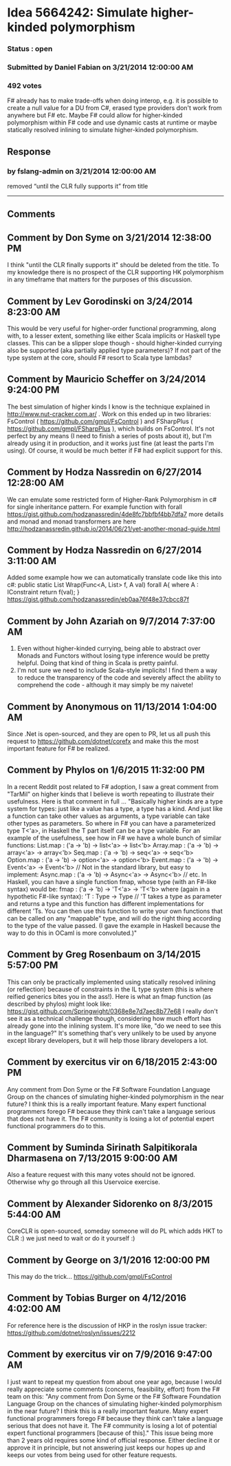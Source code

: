# Idea 5664242: Simulate higher-kinded polymorphism #

### Status : open

### Submitted by Daniel Fabian on 3/21/2014 12:00:00 AM

### 492 votes

F# already has to make trade-offs when doing interop, e.g. it is possible to create a null value for a DU from C#, erased type providers don't work from anywhere but F# etc. Maybe F# could allow for higher-kinded polymorphism within F# code and use dynamic casts at runtime or maybe statically resolved inlining to simulate higher-kinded polymorphism.



## Response 
### by fslang-admin on 3/21/2014 12:00:00 AM

removed “until the CLR fully supports it” from title

------------------------
## Comments


## Comment by Don Syme on 3/21/2014 12:38:00 PM
I think "until the CLR finally supports it" should be deleted from the title. To my knowledge there is no prospect of the CLR supporting HK polymorphism in any timeframe that matters for the purposes of this discussion.


## Comment by Lev Gorodinski on 3/24/2014 8:23:00 AM
This would be very useful for higher-order functional programming, along with, to a lesser extent, something like either Scala implicits or Haskell type classes. This can be a slipper slope though - should higher-kinded currying also be supported (aka partially applied type parameters)? If not part of the type system at the core, should F# resort to Scala type lambdas?


## Comment by Mauricio Scheffer on 3/24/2014 9:24:00 PM
The best simulation of higher kinds I know is the technique explained in http://www.nut-cracker.com.ar/ . Work on this ended up in two libraries: FsControl ( https://github.com/gmpl/FsControl ) and FSharpPlus ( https://github.com/gmpl/FSharpPlus ), which builds on FsControl.
It's not perfect by any means (I need to finish a series of posts about it), but I'm already using it in production, and it works just fine (at least the parts I'm using).
Of course, it would be much better if F# had explicit support for this.


## Comment by Hodza Nassredin on 6/27/2014 12:28:00 AM
We can emulate some restricted form of Higher-Rank Polymorphism in c# for single inheritance pattern. For example function with forall https://gist.github.com/hodzanassredin/4de8fc7bbfbf4bb7dfa7 more details and monad and monad transformers are here http://hodzanassredin.github.io/2014/06/21/yet-another-monad-guide.html


## Comment by Hodza Nassredin on 6/27/2014 3:11:00 AM
Added some example how we can automatically translate code like this into c#:
public static List<A> Wrap(Func<A, List<A>> f, A val) forall A{
where A : IConstraint
return f(val);
}
https://gist.github.com/hodzanassredin/eb0aa76f48e37cbcc87f


## Comment by John Azariah on 9/7/2014 7:37:00 AM
1) Even without higher-kinded currying, being able to abstract over Monads and Functors without losing type inference would be pretty helpful. Doing that kind of thing in Scala is pretty painful.
2) I'm not sure we need to include Scala-style implicits! I find them a way to reduce the transparency of the code and severely affect the ability to comprehend the code - although it may simply be my naivete!


## Comment by Anonymous on 11/13/2014 1:04:00 AM
Since .Net is open-sourced, and they are open to PR, let us all push this request to https://github.com/dotnet/corefx and make this the most important feature for F# be realized.


## Comment by Phylos on 1/6/2015 11:32:00 PM
In a recent Reddit post related to F# adoption, I saw a great comment from "TarMil" on higher kinds that I believe is worth repeating to illustrate their usefulness. Here is that comment in full ...
"Basically higher kinds are a type system for types: just like a value has a type, a type has a kind. And just like a function can take other values as arguments, a type variable can take other types as parameters. So where in F# you can have a parameterized type T<'a>, in Haskell the T part itself can be a type variable.
For an example of the usefulness, see how in F# we have a whole bunch of similar functions:
List.map : ('a -> 'b) -> list<'a> -> list<'b>
Array.map : ('a -> 'b) -> array<'a> -> array<'b>
Seq.map : ('a -> 'b) -> seq<'a> -> seq<'b>
Option.map : ('a -> 'b) -> option<'a> -> option<'b>
Event.map : ('a -> 'b) -> Event<'a> -> Event<'b>
// Not in the standard library, but easy to implement:
Async.map : ('a -> 'b) -> Async<'a> -> Async<'b>
// etc.
In Haskell, you can have a single function fmap, whose type (with an F#-like syntax) would be:
fmap : ('a -> 'b) -> 'T<'a> -> 'T<'b>
where (again in a hypothetic F#-like syntax):
'T : Type -> Type
// 'T takes a type as parameter and returns a type
and this function has different implementations for different 'Ts. You can then use this function to write your own functions that can be called on any "mappable" type, and will do the right thing according to the type of the value passed.
(I gave the example in Haskell because the way to do this in OCaml is more convoluted.)"


## Comment by Greg Rosenbaum on 3/14/2015 5:57:00 PM
This can only be practically implemented using statically resolved inlining (or reflection) because of constraints in the IL type system (this is where reified generics bites you in the ass!). Here is what an fmap function (as described by phylos) might look like:
https://gist.github.com/Springwight/0368e8e7d7aec8b77e68
I really don't see it as a technical challenge though, considering how much effort has already gone into the inlining system. It's more like, "do we need to see this in the language?" It's something that's very unlikely to be used by anyone except library developers, but it will help those library developers a lot.


## Comment by exercitus vir on 6/18/2015 2:43:00 PM
Any comment from Don Syme or the F# Software Foundation Language Group on the chances of simulating higher-kinded polymorphism in the near future?
I think this is a really important feature. Many expert functional programmers forego F# because they think can't take a language serious that does not have it. The F# community is losing a lot of potential expert functional programmers do to this.


## Comment by Suminda Sirinath Salpitikorala Dharmasena on 7/13/2015 9:00:00 AM
Also a feature request with this many votes should not be ignored. Otherwise why go through all this Uservoice exercise.


## Comment by Alexander Sidorenko on 8/3/2015 5:44:00 AM
CoreCLR is open-sourced, someday someone will do PL which adds HKT to CLR :) we just need to wait or do it yourself :)


## Comment by George on 3/1/2016 12:00:00 PM
This may do the trick...
https://github.com/gmpl/FsControl


## Comment by Tobias Burger on 4/12/2016 4:02:00 AM
For reference here is the discussion of HKP in the roslyn issue tracker: https://github.com/dotnet/roslyn/issues/2212


## Comment by exercitus vir on 7/9/2016 9:47:00 AM
I just want to repeat my question from about one year ago, because I would really appreciate some comments (concerns, feasibility, effort) from the F# team on this:
"Any comment from Don Syme or the F# Software Foundation Language Group on the chances of simulating higher-kinded polymorphism in the near future?
I think this is a really important feature. Many expert functional programmers forego F# because they think can't take a language serious that does not have it. The F# community is losing a lot of potential expert functional programmers [because of this]."
This issue being more than 2 years old requires some kind of official response. Either decline it or approve it in principle, but not answering just keeps our hopes up and keeps our votes from being used for other feature requests.

